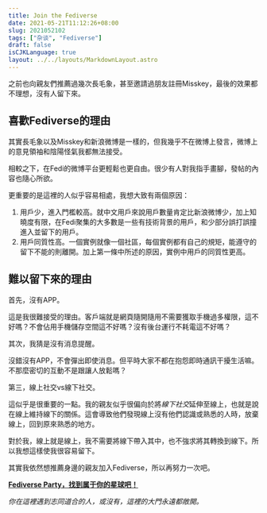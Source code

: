 ```yaml
---
title: Join the Fediverse
date: 2021-05-21T11:12:26+08:00
slug: 2021052102
tags: ["杂谈", "Fediverse"]
draft: false
isCJKLanguage: true
layout: ../../layouts/MarkdownLayout.astro
---
```


之前也向親友們推薦過幾次長毛象，甚至邀請過朋友註冊Misskey，最後的效果都不理想，沒有人留下來。

## 喜歡Fediverse的理由

其實長毛象以及Misskey和新浪微博是一樣的，但我幾乎不在微博上發言，微博上的意見領袖和陰陽怪氣我都無法接受。

相較之下，在Fedi的微博平台更輕鬆也更自由。很少有人對我指手畫腳，發帖的內容也隨心所欲。

更重要的是這裡的人似乎容易相處，我想大致有兩個原因：

1. 用戶少，進入門檻較高。就中文用戶來說用戶數量肯定比新浪微博少，加上知曉度有限，在Fedi聚集的大多數是一些有技術背景的用戶，和少部分誤打誤撞進入並留下的用戶。
2. 用戶同質性高。一個實例就像一個社區，每個實例都有自己的規矩，能遵守的留下不能的則離開。加上第一條中所述的原因，實例中用戶的同質性更高。

## 難以留下來的理由

首先，沒有APP。

這是我很難接受的理由。客戶端就是網頁隨開隨用不需要獲取手機過多權限，這不好嗎？不會佔用手機儲存空間這不好嗎？沒有後台運行不耗電這不好嗎？

其次，我猜是沒有消息提醒。

沒錯沒有APP，不會彈出即使消息。但平時大家不都在抱怨即時通訊干擾生活嘛。不那麼密切的互動不是跟讓人放鬆嗎？

第三，線上社交vs線下社交。

這似乎是很重要的一點。我的親友似乎很偏向於將*線下社交*延伸至線上，也就是說在線上維持線下的關係。這會導致他們發現線上沒有他們認識或熟悉的人時，放棄線上，回到原來熟悉的地方。

對於我，線上就是線上，我不需要將線下帶入其中，也不強求將其轉換到線下。所以我想這樣使我很容易留下。

其實我依然想推薦身邊的親友加入Fediverse，所以再努力一次吧。

[**Fediverse Party，找到属于你的星球吧！**](https://fediverse.party/)

*你在這裡遇到志同道合的人，或沒有，這裡的大門永遠都敞開。*
